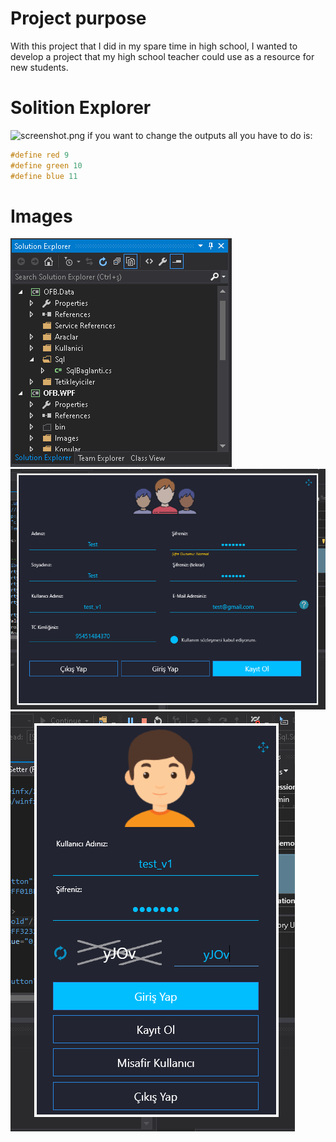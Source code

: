 # Project purpose
With this project that I did in my spare time in high school, I wanted to develop a project that my high school teacher could use as a resource for new students.

# Solition Explorer
![screenshot.png](OFB_IMG/OFB_IMG/1.PNG)
if you want to change the outputs all you have to do is:
```ino
#define red 9
#define green 10
#define blue 11
```

# Images
![screenshot.png](OFB_IMG/1.PNG)
![screenshot.png](OFB_IMG/2.PNG)
![screenshot.png](OFB_IMG/3.PNG)
